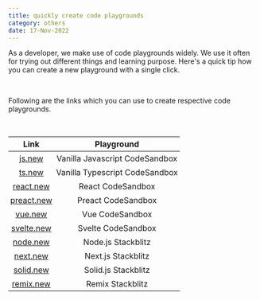 ```yaml
---
title: quickly create code playgrounds
category: others
date: 17-Nov-2022
---
```


As a developer, we make use of code playgrounds widely. We use it often for trying out different things and learning purpose. Here's a quick tip how you can create a new playground with a single click.

<br />

Following are the links which you can use to create respective code playgrounds.

<br />

<style>table{width:100%}td{padding:0.25rem;text-align:center;}</style>

| Link                                                        | Playground                     |
| ----------------------------------------------------------- | ------------------------------ |
| <a href='https://js.new' target="_blank">js.new</a>         | Vanilla Javascript CodeSandbox |
| <a href='https://ts.new' target="_blank">ts.new</a>         | Vanilla Typescript CodeSandbox |
| <a href='https://react.new' target="_blank">react.new</a>   | React CodeSandbox              |
| <a href='https://preact.new' target="_blank">preact.new</a> | Preact CodeSandbox             |
| <a href='https://vue.new' target="_blank">vue.new</a>       | Vue CodeSandbox                |
| <a href='https://svelte.new' target="_blank">svelte.new</a> | Svelte CodeSandbox             |
| <a href='https://node.new' target="_blank">node.new</a>     | Node.js Stackblitz             |
| <a href='https://next.new' target="_blank">next.new</a>     | Next.js Stackblitz             |
| <a href='https://solid.new' target="_blank">solid.new</a>   | Solid.js Stackblitz            |
| <a href='https://remix.new' target="_blank">remix.new</a>   | Remix Stackblitz               |
